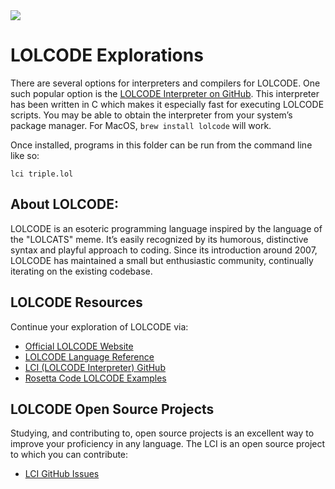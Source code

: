 <img src="https://raw.githubusercontent.com/rtoal/polyglot/master/docs/resources/lolcode-logo-64.png">

# LOLCODE Explorations

There are several options for interpreters and compilers for LOLCODE. One such popular option is the [LOLCODE Interpreter on GitHub](https://github.com/justinmeza/lci). This interpreter has been written in C which makes it especially fast for executing LOLCODE scripts. You may be able to obtain the interpreter from your system’s package manager. For MacOS, `brew install lolcode` will work.

Once installed, programs in this folder can be run from the command line like so:

```
lci triple.lol
```

## About LOLCODE:

LOLCODE is an esoteric programming language inspired by the language of the "LOLCATS" meme. It’s easily recognized by its humorous, distinctive syntax and playful approach to coding. Since its introduction around 2007, LOLCODE has maintained a small but enthusiastic community, continually iterating on the existing codebase.

## LOLCODE Resources

Continue your exploration of LOLCODE via:

- [Official LOLCODE Website](http://www.lolcode.org/)
- [LOLCODE Language Reference](https://github.com/justinmeza/lolcode-spec/blob/master/v1.2/lolcode-spec-v1.2.md)
- [LCI (LOLCODE Interpreter) GitHub](https://github.com/justinmeza/lci)
- [Rosetta Code LOLCODE Examples](https://rosettacode.org/wiki/Category:LOLCODE)

## LOLCODE Open Source Projects

Studying, and contributing to, open source projects is an excellent way to improve your proficiency in any language. The LCI is an open source project to which you can contribute:

- [LCI GitHub Issues](https://github.com/justinmeza/lci/issues)
